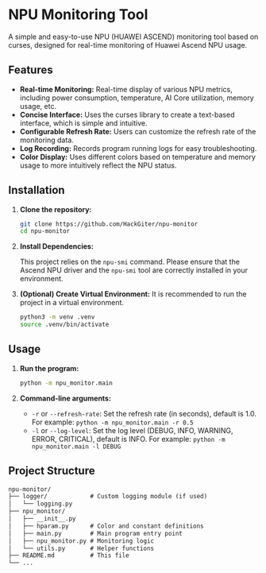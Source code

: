 # NPU Monitoring Tool

A simple and easy-to-use NPU (HUAWEI ASCEND) monitoring tool based on curses, designed for real-time monitoring of Huawei Ascend NPU usage.

## Features

*   **Real-time Monitoring:** Real-time display of various NPU metrics, including power consumption, temperature, AI Core utilization, memory usage, etc.
*   **Concise Interface:** Uses the curses library to create a text-based interface, which is simple and intuitive.
*   **Configurable Refresh Rate:** Users can customize the refresh rate of the monitoring data.
*   **Log Recording:** Records program running logs for easy troubleshooting.
*   **Color Display:** Uses different colors based on temperature and memory usage to more intuitively reflect the NPU status.

## Installation

1.  **Clone the repository:**

    ```bash
    git clone https://github.com/HackGiter/npu-monitor
    cd npu-monitor
    ```

2.  **Install Dependencies:**

    This project relies on the `npu-smi` command. Please ensure that the Ascend NPU driver and the `npu-smi` tool are correctly installed in your environment.

3. **(Optional) Create Virtual Environment:**
    It is recommended to run the project in a virtual environment.
    ```bash
    python3 -m venv .venv
    source .venv/bin/activate
    ```

## Usage

1.  **Run the program:**

    ```bash
    python -m npu_monitor.main
    ```

2.  **Command-line arguments:**

    *   `-r` or `--refresh-rate`: Set the refresh rate (in seconds), default is 1.0. For example: `python -m npu_monitor.main -r 0.5`
    *   `-l` or `--log-level`: Set the log level (DEBUG, INFO, WARNING, ERROR, CRITICAL), default is INFO. For example: `python -m npu_monitor.main -l DEBUG`

## Project Structure
```markdown
npu-monitor/
├── logger/            # Custom logging module (if used)
│   └── logging.py
├── npu_monitor/
│   ├── __init__.py
│   ├── hparam.py      # Color and constant definitions
│   ├── main.py        # Main program entry point
│   ├── npu_monitor.py # Monitoring logic
│   └── utils.py       # Helper functions
├── README.md          # This file
└── ...
```